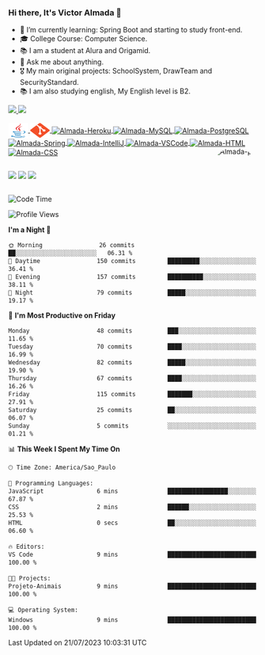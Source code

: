 ### Hi there, It's Victor Almada 👋


- 🌱 I’m currently learning: Spring Boot and starting to study front-end.
- 🎓 College Course: Computer Science.
- 📚  I am a student at Alura and Origamid.
- 💬 Ask me about anything.
- 🎖 My main original projects: SchoolSystem, DrawTeam and SecurityStandard.
- 📚 I am also studying english, My English level is B2.
 
<div>
<a href="https://github.com/Almadavic">
<img height="180em" src="https://github-readme-stats.vercel.app/api?username=Almadavic&showw_icons=true&theme=dark&include_all_commits=true&count_private=true">
<img height="180em" src="https://github-readme-stats.vercel.app/api/top-langs/?username=Almadavic&layout=compact&langs_count=16&theme=dracula">
</div>

<div style="display: inline_block"><br>
  <img align="center" alt="Almada-Java" height="30" width="40" src="https://raw.githubusercontent.com/devicons/devicon/master/icons/java/java-original.svg">
  <img align="center" alt="Almada-Git" height="30" width="40" src="https://raw.githubusercontent.com/devicons/devicon/master/icons/git/git-original.svg">
  <img align="center" alt="Almada-Heroku" height="30" width="40" src="https://cdn.jsdelivr.net/gh/devicons/devicon/icons/heroku/heroku-plain-wordmark.svg" />             
  <img align="center" alt="Almada-MySQL" height="30" width="40" src="https://cdn.jsdelivr.net/gh/devicons/devicon/icons/mysql/mysql-original-wordmark.svg" />
  <img align="center" alt="Almada-PostgreSQL" height="30" width="40" src="https://cdn.jsdelivr.net/gh/devicons/devicon/icons/postgresql/postgresql-plain-wordmark.svg" />
  <img align="center" alt="Almada-Spring" height="30" width="40" src="https://cdn.jsdelivr.net/gh/devicons/devicon/icons/spring/spring-original-wordmark.svg" />
   <img align="center" alt="Almada-IntelliJ" height="30" width="40" src="https://cdn.jsdelivr.net/gh/devicons/devicon/icons/intellij/intellij-original.svg" />
   <img align="center" alt="Almada-VSCode" height="30" width="40" src="https://cdn.jsdelivr.net/gh/devicons/devicon/icons/vscode/vscode-original.svg" />
   <img align="center" alt="Almada-HTML" height="30" width="40" src="https://cdn.jsdelivr.net/gh/devicons/devicon/icons/html5/html5-original.svg" />
   <img align="center" alt="Almada-CSS" height="30" width="40" src="https://cdn.jsdelivr.net/gh/devicons/devicon/icons/css3/css3-original.svg" />
  <img align="right" alt="Almada-pic" height="150" style="border-radius:50px;" src="https://user-images.githubusercontent.com/85299065/185514627-94fcf387-edc6-4c24-88f1-b4873ccd49e9.png">
</div>
  
  ##
 
<div> 
  <a href="https://www.youtube.com/channel/UCUrcUNA90M_ZqLEcQxd3UNA" target="_blank"><img src="https://img.shields.io/badge/YouTube-FF0000?style=for-the-badge&logo=youtube&logoColor=white" target="_blank"></a>
 <a href = "mailto:almadavic@live.com"><img src="https://img.shields.io/badge/-Gmail-%23333?style=for-the-badge&logo=gmail&logoColor=white" target="_blank"></a>
  <a href="https://www.linkedin.com/in/victoralmada/" target="_blank"><img src="https://img.shields.io/badge/-LinkedIn-%230077B5?style=for-the-badge&logo=linkedin&logoColor=white" target="_blank"></a> 
</div>

##

<!--START_SECTION:waka-->
![Code Time](http://img.shields.io/badge/Code%20Time-295%20hrs%204%20mins-blue)

![Profile Views](http://img.shields.io/badge/Profile%20Views-0-blue)

**I'm a Night 🦉** 

```text
🌞 Morning                26 commits          ██░░░░░░░░░░░░░░░░░░░░░░░   06.31 % 
🌆 Daytime                150 commits         █████████░░░░░░░░░░░░░░░░   36.41 % 
🌃 Evening                157 commits         ██████████░░░░░░░░░░░░░░░   38.11 % 
🌙 Night                  79 commits          █████░░░░░░░░░░░░░░░░░░░░   19.17 % 
```
📅 **I'm Most Productive on Friday** 

```text
Monday                   48 commits          ███░░░░░░░░░░░░░░░░░░░░░░   11.65 % 
Tuesday                  70 commits          ████░░░░░░░░░░░░░░░░░░░░░   16.99 % 
Wednesday                82 commits          █████░░░░░░░░░░░░░░░░░░░░   19.90 % 
Thursday                 67 commits          ████░░░░░░░░░░░░░░░░░░░░░   16.26 % 
Friday                   115 commits         ███████░░░░░░░░░░░░░░░░░░   27.91 % 
Saturday                 25 commits          ██░░░░░░░░░░░░░░░░░░░░░░░   06.07 % 
Sunday                   5 commits           ░░░░░░░░░░░░░░░░░░░░░░░░░   01.21 % 
```


📊 **This Week I Spent My Time On** 

```text
🕑︎ Time Zone: America/Sao_Paulo

💬 Programming Languages: 
JavaScript               6 mins              █████████████████░░░░░░░░   67.87 % 
CSS                      2 mins              ██████░░░░░░░░░░░░░░░░░░░   25.53 % 
HTML                     0 secs              ██░░░░░░░░░░░░░░░░░░░░░░░   06.60 % 

🔥 Editors: 
VS Code                  9 mins              █████████████████████████   100.00 % 

🐱‍💻 Projects: 
Projeto-Animais          9 mins              █████████████████████████   100.00 % 

💻 Operating System: 
Windows                  9 mins              █████████████████████████   100.00 % 
```


 Last Updated on 21/07/2023 10:03:31 UTC
<!--END_SECTION:waka-->
